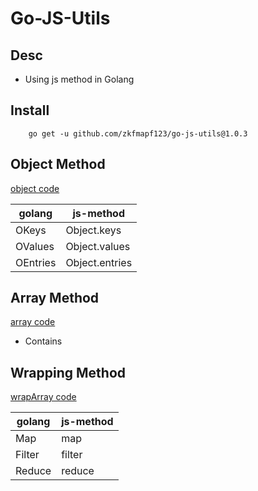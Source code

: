 # Go-JS-Utils

## Desc

- Using js method in Golang

## Install

```
    go get -u github.com/zkfmapf123/go-js-utils@1.0.3
```

## Object Method

[object code](./object.go)

|golang|js-method|
|---|---|
|OKeys|Object.keys|
|OValues|Object.values|
|OEntries|Object.entries|

## Array Method

[array code](./array.go)

- Contains

## Wrapping Method

[wrapArray code](./wrapArray.go)

|golang|js-method|
|---|---|
|Map|map|
|Filter|filter|
|Reduce|reduce|
